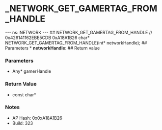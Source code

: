 # _NETWORK_GET_GAMERTAG_FROM_HANDLE

--- ns: NETWORK --- ## NETWORK_GET_GAMERTAG_FROM_HANDLE  // 0x426141162EBE5CDB 0xA18A1B26 char* NETWORK_GET_GAMERTAG_FROM_HANDLE(int* networkHandle);   ## Parameters * **networkHandle**:  ## Return value

### Parameters
* Any* gamerHandle

### Return Value
* const char*

### Notes
* AP Hash: 0x0xA18A1B26
* Build: 323

